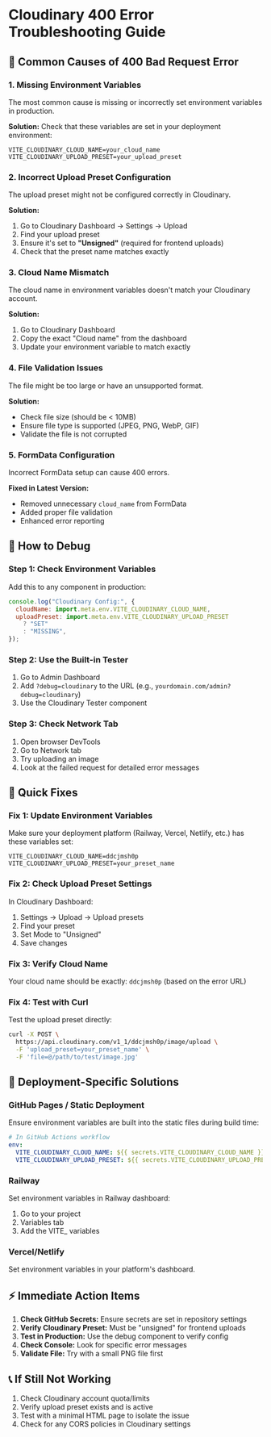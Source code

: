 # Cloudinary 400 Error Troubleshooting Guide

## 🚨 Common Causes of 400 Bad Request Error

### 1. **Missing Environment Variables**

The most common cause is missing or incorrectly set environment variables in production.

**Solution:**
Check that these variables are set in your deployment environment:

```
VITE_CLOUDINARY_CLOUD_NAME=your_cloud_name
VITE_CLOUDINARY_UPLOAD_PRESET=your_upload_preset
```

### 2. **Incorrect Upload Preset Configuration**

The upload preset might not be configured correctly in Cloudinary.

**Solution:**

1. Go to Cloudinary Dashboard → Settings → Upload
2. Find your upload preset
3. Ensure it's set to **"Unsigned"** (required for frontend uploads)
4. Check that the preset name matches exactly

### 3. **Cloud Name Mismatch**

The cloud name in environment variables doesn't match your Cloudinary account.

**Solution:**

1. Go to Cloudinary Dashboard
2. Copy the exact "Cloud name" from the dashboard
3. Update your environment variable to match exactly

### 4. **File Validation Issues**

The file might be too large or have an unsupported format.

**Solution:**

- Check file size (should be < 10MB)
- Ensure file type is supported (JPEG, PNG, WebP, GIF)
- Validate the file is not corrupted

### 5. **FormData Configuration**

Incorrect FormData setup can cause 400 errors.

**Fixed in Latest Version:**

- Removed unnecessary `cloud_name` from FormData
- Added proper file validation
- Enhanced error reporting

## 🔧 How to Debug

### Step 1: Check Environment Variables

Add this to any component in production:

```javascript
console.log("Cloudinary Config:", {
  cloudName: import.meta.env.VITE_CLOUDINARY_CLOUD_NAME,
  uploadPreset: import.meta.env.VITE_CLOUDINARY_UPLOAD_PRESET
    ? "SET"
    : "MISSING",
});
```

### Step 2: Use the Built-in Tester

1. Go to Admin Dashboard
2. Add `?debug=cloudinary` to the URL (e.g., `yourdomain.com/admin?debug=cloudinary`)
3. Use the Cloudinary Tester component

### Step 3: Check Network Tab

1. Open browser DevTools
2. Go to Network tab
3. Try uploading an image
4. Look at the failed request for detailed error messages

## 🎯 Quick Fixes

### Fix 1: Update Environment Variables

Make sure your deployment platform (Railway, Vercel, Netlify, etc.) has these variables set:

```
VITE_CLOUDINARY_CLOUD_NAME=ddcjmsh0p
VITE_CLOUDINARY_UPLOAD_PRESET=your_preset_name
```

### Fix 2: Check Upload Preset Settings

In Cloudinary Dashboard:

1. Settings → Upload → Upload presets
2. Find your preset
3. Set Mode to "Unsigned"
4. Save changes

### Fix 3: Verify Cloud Name

Your cloud name should be exactly: `ddcjmsh0p` (based on the error URL)

### Fix 4: Test with Curl

Test the upload preset directly:

```bash
curl -X POST \
  https://api.cloudinary.com/v1_1/ddcjmsh0p/image/upload \
  -F 'upload_preset=your_preset_name' \
  -F 'file=@/path/to/test/image.jpg'
```

## 🚀 Deployment-Specific Solutions

### GitHub Pages / Static Deployment

Ensure environment variables are built into the static files during build time:

```yaml
# In GitHub Actions workflow
env:
  VITE_CLOUDINARY_CLOUD_NAME: ${{ secrets.VITE_CLOUDINARY_CLOUD_NAME }}
  VITE_CLOUDINARY_UPLOAD_PRESET: ${{ secrets.VITE_CLOUDINARY_UPLOAD_PRESET }}
```

### Railway

Set environment variables in Railway dashboard:

1. Go to your project
2. Variables tab
3. Add the VITE\_ variables

### Vercel/Netlify

Set environment variables in your platform's dashboard.

## ⚡ Immediate Action Items

1. **Check GitHub Secrets:** Ensure secrets are set in repository settings
2. **Verify Cloudinary Preset:** Must be "unsigned" for frontend uploads
3. **Test in Production:** Use the debug component to verify config
4. **Check Console:** Look for specific error messages
5. **Validate File:** Try with a small PNG file first

## 📞 If Still Not Working

1. Check Cloudinary account quota/limits
2. Verify upload preset exists and is active
3. Test with a minimal HTML page to isolate the issue
4. Check for any CORS policies in Cloudinary settings
